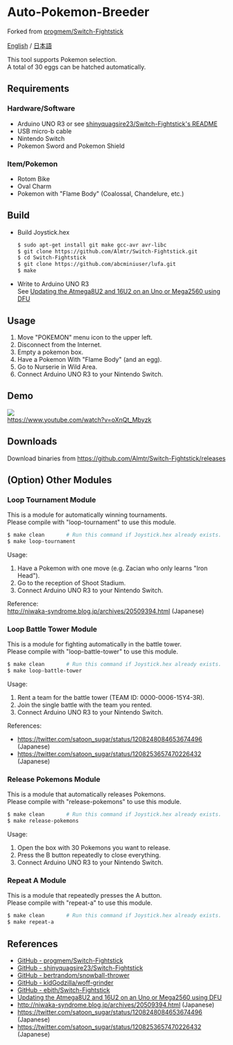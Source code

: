 # Auto-Pokemon-Breeder
Forked from [progmem/Switch-Fightstick](https://github.com/progmem/Switch-Fightstick)

[English](./README.md) / [日本語](./README_ja.md)

This tool supports Pokemon selection.  
A total of 30 eggs can be hatched automatically.

## Requirements

### Hardware/Software

- Arduino UNO R3 or see [shinyquagsire23/Switch-Fightstick's README](https://github.com/shinyquagsire23/Switch-Fightstick/blob/master/README.md)
- USB micro-b cable
- Nintendo Switch
- Pokemon Sword and Pokemon Shield

### Item/Pokemon

- Rotom Bike
- Oval Charm
- Pokemon with "Flame Body" (Coalossal, Chandelure, etc.)

## Build

- Build Joystick.hex

   ```sh
   $ sudo apt-get install git make gcc-avr avr-libc
   $ git clone https://github.com/Almtr/Switch-Fightstick.git
   $ cd Switch-Fightstick
   $ git clone https://github.com/abcminiuser/lufa.git
   $ make
   ```

- Write to Arduino UNO R3  
  See [Updating the Atmega8U2 and 16U2 on an Uno or Mega2560 using DFU](https://www.arduino.cc/en/Hacking/DFUProgramming8U2)

## Usage

1. Move "POKEMON" menu icon to the upper left.
1. Disconnect from the Internet.
1. Empty a pokemon box.
1. Have a Pokemon With "Flame Body" (and an egg).
1. Go to Nurserie in Wild Area.
1. Connect Arduino UNO R3 to your Nintendo Switch.

## Demo

[![](https://img.youtube.com/vi/oXnQt_Mbyzk/0.jpg)](https://www.youtube.com/watch?v=oXnQt_Mbyzk)  
https://www.youtube.com/watch?v=oXnQt_Mbyzk

## Downloads

Download binaries from https://github.com/Almtr/Switch-Fightstick/releases

## (Option) Other Modules

### Loop Tournament Module

  This is a module for automatically winning tournaments.  
  Please compile with "loop-tournament" to use this module.

  ```sh
  $ make clean       # Run this command if Joystick.hex already exists.
  $ make loop-tournament
  ```
  
  Usage:  
  1. Have a Pokemon with one move (e.g. Zacian who only learns "Iron Head").
  1. Go to the reception of Shoot Stadium.
  1. Connect Arduino UNO R3 to your Nintendo Switch.
  
  Reference:  
  http://niwaka-syndrome.blog.jp/archives/20509394.html (Japanese)

### Loop Battle Tower Module

  This is a module for fighting automatically in the battle tower.  
  Please compile with "loop-battle-tower" to use this module.

  ```sh
  $ make clean       # Run this command if Joystick.hex already exists.
  $ make loop-battle-tower
  ```

  Usage:  
  1. Rent a team for the battle tower (TEAM ID: 0000-0006-15Y4-3R).
  1. Join the single battle with the team you rented.
  1. Connect Arduino UNO R3 to your Nintendo Switch.

  References:  
  - https://twitter.com/satoon_sugar/status/1208248084653674496 (Japanese)
  - https://twitter.com/satoon_sugar/status/1208253657470226432 (Japanese)

### Release Pokemons Module 

  This is a module that automatically releases Pokemons.  
  Please compile with "release-pokemons" to use this module.

  ```sh
  $ make clean       # Run this command if Joystick.hex already exists.
  $ make release-pokemons
  ```
  
  Usage:  
  1. Open the box with 30 Pokemons you want to release.
  1. Press the B button repeatedly to close everything.
  1. Connect Arduino UNO R3 to your Nintendo Switch.

### Repeat A Module 

  This is a module that repeatedly presses the A button.  
  Please compile with "repeat-a" to use this module.

  ```sh
  $ make clean       # Run this command if Joystick.hex already exists.
  $ make repeat-a
  ```

## References

- [GitHub - progmem/Switch-Fightstick](https://github.com/progmem/Switch-Fightstick)
- [GitHub - shinyquagsire23/Switch-Fightstick](https://github.com/shinyquagsire23/Switch-Fightstick)
- [GitHub - bertrandom/snowball-thrower](https://github.com/bertrandom/snowball-thrower)
- [GitHub - kidGodzilla/woff-grinder](https://github.com/kidGodzilla/woff-grinder)
- [GitHub - ebith/Switch-Fightstick](https://github.com/ebith/Switch-Fightstick)
- [Updating the Atmega8U2 and 16U2 on an Uno or Mega2560 using DFU](https://www.arduino.cc/en/Hacking/DFUProgramming8U2)
- http://niwaka-syndrome.blog.jp/archives/20509394.html (Japanese)
- https://twitter.com/satoon_sugar/status/1208248084653674496 (Japanese)
- https://twitter.com/satoon_sugar/status/1208253657470226432 (Japanese)
